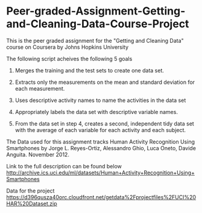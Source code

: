 # Peer-graded-Assignment-Getting-and-Cleaning-Data-Course-Project
This is the peer graded assignment for the "Getting and Cleaning Data" course on Coursera by Johns Hopkins University

The following script acheives the following 5 goals

  1) Merges the training and the test sets to create one data set.
  
  2) Extracts only the measurements on the mean and standard deviation for each measurement. 
  
  3) Uses descriptive activity names to name the activities in the data set
  
  4) Appropriately labels the data set with descriptive variable names. 
  
  5) From the data set in step 4, creates a second, independent tidy data set with the average of each variable for each 
     activity and each subject.
     
The Data used for this assignment tracks Human Activity Recognition Using Smartphones by 
Jorge L. Reyes-Ortiz, Alessandro Ghio, Luca Oneto, Davide Anguita. November 2012.

Link to the full description can be found below
http://archive.ics.uci.edu/ml/datasets/Human+Activity+Recognition+Using+Smartphones

Data for the project 
https://d396qusza40orc.cloudfront.net/getdata%2Fprojectfiles%2FUCI%20HAR%20Dataset.zip
